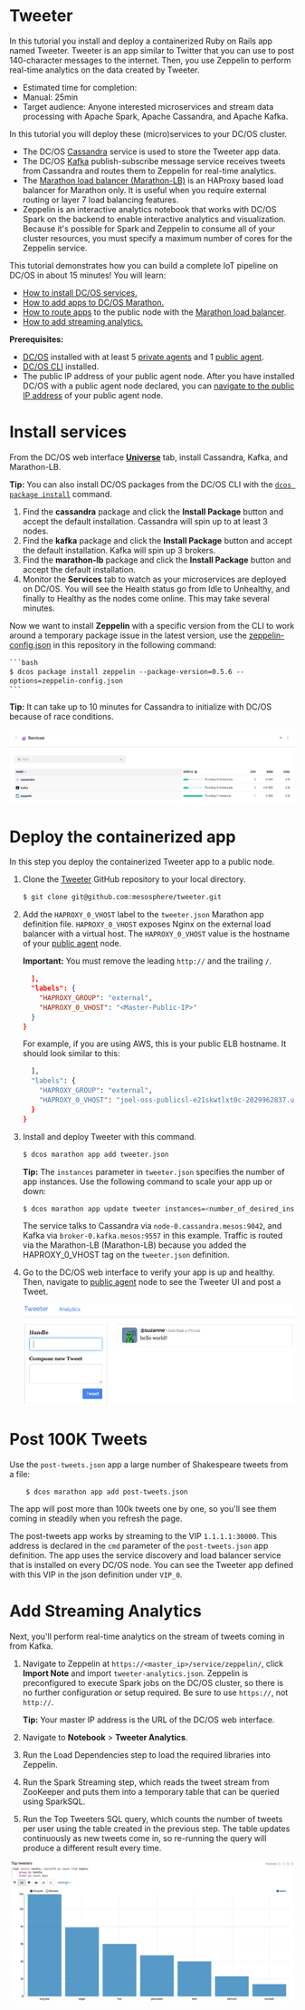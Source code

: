 # Tweeter

In this tutorial you install and deploy a containerized Ruby on Rails app named Tweeter. Tweeter is an app similar to Twitter that you can use to post 140-character messages to the internet. Then, you use Zeppelin to perform real-time analytics on the data created by Tweeter.

- Estimated time for completion:
 - Manual: 25min
- Target audience: Anyone interested microservices and stream data processing with Apache Spark, Apache Cassandra, and Apache Kafka.

In this tutorial you will deploy these (micro)services to your DC/OS cluster.

- The DC/OS [Cassandra][1] service is used to store the Tweeter app data.
- The DC/OS [Kafka][2] publish-subscribe message service receives tweets from Cassandra and routes them to Zeppelin for real-time analytics.
- The [Marathon load balancer (Marathon-LB)][12] is an HAProxy based load balancer for Marathon only. It is useful when you require external routing or layer 7 load balancing features.
- Zeppelin is an interactive analytics notebook that works with DC/OS Spark on the backend to enable interactive analytics and visualization. Because it's possible for Spark and Zeppelin to consume all of your cluster resources, you must specify a maximum number of cores for the Zeppelin service.

This tutorial demonstrates how you can build a complete IoT pipeline on DC/OS in about 15 minutes! You will learn:

*   [How to install DC/OS services.](#install-services)
*   [How to add apps to DC/OS Marathon.](#deploy-the-containerized-app)
*   [How to route apps](#deploy-the-containerized-app) to the public node with the [Marathon load balancer][5].
* [How to add streaming analytics.](#add-streaming-analytics)

**Prerequisites:**

*  [DC/OS](https://dcos.io/docs/1.9/administration/installing/) installed with at least 5 [private agents][6] and 1 [public agent][6].
*  [DC/OS CLI](https://dcos.io/docs/1.9/usage/cli/install/) installed.
*  The public IP address of your public agent node. After you have installed DC/OS with a public agent node declared, you can [navigate to the public IP address][9] of your public agent node.

# Install services
From the DC/OS web interface [**Universe**](https://dcos.io/docs/1.9/usage/webinterface/#universe) tab, install Cassandra, Kafka, and Marathon-LB.

__Tip:__ You can also install DC/OS packages from the DC/OS CLI with the [`dcos package install`][11] command.

1.  Find the **cassandra** package and click the **Install Package** button and accept the default installation. Cassandra will spin up to at least 3 nodes.
1.  Find the **kafka** package and click the **Install Package** button and accept the default installation. Kafka will spin up 3 brokers.
1.  Find the **marathon-lb** package and click the **Install Package** button and accept the default installation.
1.  Monitor the **Services** tab to watch as your microservices are deployed on DC/OS. You will see the Health status go from Idle to Unhealthy, and finally to Healthy as the nodes come online. This may take several minutes.

Now we want to install **Zeppelin** with a specific version from the CLI to work around a temporary package issue in the latest version, use the [zeppelin-config.json](zeppelin-config.json) in this repository in the following command:

    ```bash
    $ dcos package install zeppelin --package-version=0.5.6 --options=zeppelin-config.json
    ```

**Tip:** It can take up to 10 minutes for Cassandra to initialize with DC/OS because of race conditions.

![Deployed services](./img/tweeter-deployed-services.png)

# Deploy the containerized app

In this step you deploy the containerized Tweeter app to a public node.

1.  Clone the [Tweeter][13] GitHub repository to your local directory.

    ```bash
    $ git clone git@github.com:mesosphere/tweeter.git
    ```

2.  Add the `HAPROXY_0_VHOST` label to the `tweeter.json` Marathon app definition file. `HAPROXY_0_VHOST` exposes Nginx on the external load balancer with a virtual host. The `HAPROXY_0_VHOST` value is the hostname of your [public agent][9] node.

    **Important:** You must remove the leading `http://` and the trailing `/`.

    ```json
      ],
      "labels": {
        "HAPROXY_GROUP": "external",
        "HAPROXY_0_VHOST": "<Master-Public-IP>"
      }
    }
    ```

    For example, if you are using AWS, this is your public ELB hostname. It should look similar to this:

    ```bash
      ],
      "labels": {
        "HAPROXY_GROUP": "external",
        "HAPROXY_0_VHOST": "joel-oss-publicsl-e21skwtlxt0c-2029962837.us-west-2.elb.amazonaws.com"
      }
    }
    ```

4.  Install and deploy Tweeter with this command.

    ```bash
    $ dcos marathon app add tweeter.json
    ```

    **Tip:** The `instances` parameter in `tweeter.json` specifies the number of app instances. Use the following command to scale your app up or down:

    ```bash
    $ dcos marathon app update tweeter instances=<number_of_desired_instances>
    ```

    The service talks to Cassandra via `node-0.cassandra.mesos:9042`, and Kafka via `broker-0.kafka.mesos:9557` in this example. Traffic is routed via the Marathon-LB (Marathon-LB) because you added the HAPROXY_0_VHOST tag on the `tweeter.json` definition.

1.  Go to the DC/OS web interface to verify your app is up and healthy. Then, navigate to [public agent][9] node to see the Tweeter UI and post a Tweet.

    ![Tweeter][14]

# Post 100K Tweets

Use the `post-tweets.json` app a large number of Shakespeare tweets from a file:

        $ dcos marathon app add post-tweets.json


The app will post more than 100k tweets one by one, so you'll see them coming in steadily when you refresh the page.

The post-tweets app works by streaming to the VIP `1.1.1.1:30000`. This address is declared in the `cmd` parameter of the `post-tweets.json` app definition. The app uses the service discovery and load balancer service that is installed on every DC/OS node. You can see the Tweeter app defined with this VIP in the json definition under `VIP_0`.

# Add Streaming Analytics

Next, you'll perform real-time analytics on the stream of tweets coming in from Kafka.

1.  Navigate to Zeppelin at `https://<master_ip>/service/zeppelin/`, click **Import Note** and import `tweeter-analytics.json`. Zeppelin is preconfigured to execute Spark jobs on the DC/OS cluster, so there is no further configuration or setup required. Be sure to use `https://`, not `http://`.

    **Tip:** Your master IP address is the URL of the DC/OS web interface.

2.  Navigate to **Notebook** > **Tweeter Analytics**.

3.  Run the Load Dependencies step to load the required libraries into Zeppelin.

4.  Run the Spark Streaming step, which reads the tweet stream from ZooKeeper and puts them into a temporary table that can be queried using SparkSQL.

5.  Run the Top Tweeters SQL query, which counts the number of tweets per user using the table created in the previous step. The table updates continuously as new tweets come in, so re-running the query will produce a different result every time.

![Top Tweeters][16]

 [1]: https://github.com/dcos/examples/tree/master/1.8/cassandra
 [2]: https://github.com/dcos/examples/tree/master/1.8/kafka
 [3]: https://github.com/dcos/examples/tree/master/1.8/spark
 [4]: https://github.com/dcos/examples/tree/master/1.8/zeppelin
 [5]: https://github.com/mesosphere/marathon-lb
 [6]: https://dcos.io/docs/1.9/overview/concepts/
 [7]: https://dcos.io/docs/1.9/administration/installing/cloud/
 [8]: https://dcos.io/docs/1.9/administration/installing/custom/
 [9]: https://dcos.io/docs/1.9/administration/locate-public-agent/
 [10]: ./img/webui-universe-install.png
 [11]: https://dcos.io/docs/1.9/usage/cli/command-reference/
 [12]: https://dcos.io/docs/1.9/usage/service-discovery/marathon-lb/
 [13]: https://github.com/mesosphere/tweeter
 [14]: ./img/tweeter.png
 [16]: ./img/top-tweeters.png
